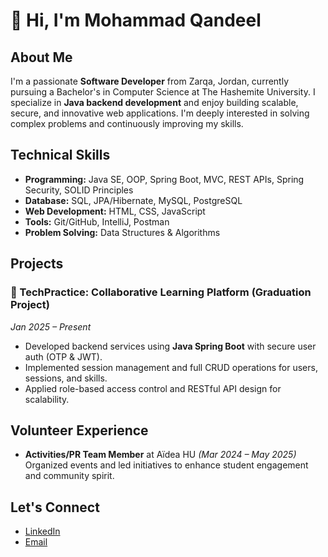 # 👋 Hi, I'm Mohammad Qandeel

## About Me
I'm a passionate **Software Developer** from Zarqa, Jordan, currently pursuing a Bachelor's in Computer Science at The Hashemite University. I specialize in **Java backend development** and enjoy building scalable, secure, and innovative web applications. I'm deeply interested in solving complex problems and continuously improving my skills.

## Technical Skills
- **Programming:** Java SE, OOP, Spring Boot, MVC, REST APIs, Spring Security, SOLID Principles
- **Database:** SQL, JPA/Hibernate, MySQL, PostgreSQL
- **Web Development:** HTML, CSS, JavaScript
- **Tools:** Git/GitHub, IntelliJ, Postman
- **Problem Solving:** Data Structures & Algorithms

## Projects

### 🚀 TechPractice: Collaborative Learning Platform (Graduation Project)
*Jan 2025 – Present*
- Developed backend services using **Java Spring Boot** with secure user auth (OTP & JWT).
- Implemented session management and full CRUD operations for users, sessions, and skills.
- Applied role-based access control and RESTful API design for scalability.

## Volunteer Experience
- **Activities/PR Team Member** at Aïdea HU *(Mar 2024 – May 2025)*  
  Organized events and led initiatives to enhance student engagement and community spirit.

## Let's Connect
- [LinkedIn](https://www.linkedin.com/in/mohammad-aandeel-692438288)
- [Email](mailto:mohaqan2004@gmail.com)
